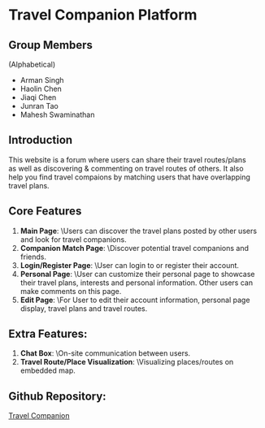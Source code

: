 # **Travel Companion Platform**

## Group Members
(Alphabetical)
- Arman Singh
- Haolin Chen
- Jiaqi Chen
- Junran Tao
- Mahesh Swaminathan


## Introduction

This website is a forum where users can share their travel routes/plans\
as well as discovering & commenting on travel routes of others. It also \
help you find travel compaions by matching users that have overlapping \
travel plans.


## Core Features
1. **Main Page**: \Users can discover the travel plans posted by other users 
and look for travel companions.
2. **Companion Match Page**: \Discover potential travel companions and friends.
3. **Login/Register Page**: \User can login to or register their account.
4. **Personal Page**: \User can customize their personal page to showcase 
their travel plans, interests and personal information. Other users can make 
comments on this page.
5. **Edit Page**: \For User to edit their account information, personal page 
display, travel plans and travel routes.

## Extra Features:
1. **Chat Box**: \On-site communication between users.
2. **Travel Route/Place Visualization**: \Visualizing places/routes on embedded map.


## Github Repository:
[Travel Companion](https://github.com/TOXXXX/TravelCompanion)
